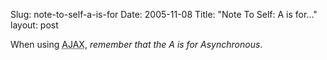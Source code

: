 Slug: note-to-self-a-is-for
Date: 2005-11-08
Title: "Note To Self: A is for..."
layout: post

When using <acronym title="Asynchronous JavaScript And XML">AJAX</acronym>, *remember that the A is for Asynchronous*.
